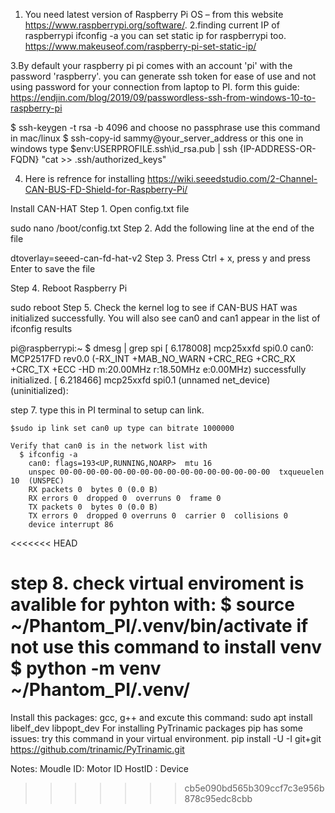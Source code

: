 1. You need latest version of Raspberry Pi OS –  from this website <https://www.raspberrypi.org/software/>.
2.finding current IP of raspberrypi
 ifconfig -a
 you can set static ip for raspberrypi too.
 https://www.makeuseof.com/raspberry-pi-set-static-ip/

3.By default your raspberry pi pi comes with an account 'pi' with the password 'raspberry'.
 you can generate ssh token for ease of use and not using password for your connection from laptop to PI.
  form this guide: <https://endjin.com/blog/2019/09/passwordless-ssh-from-windows-10-to-raspberry-pi>
  
 $ ssh-keygen -t rsa -b 4096
  and choose no  passphrase
  use this command in mac/linux
 $ ssh-copy-id sammy@your_server_address
 or this one in windows
  type $env:USERPROFILE\.ssh\id_rsa.pub | ssh {IP-ADDRESS-OR-FQDN} "cat >> .ssh/authorized_keys"

4. Here is refrence for installing  <https://wiki.seeedstudio.com/2-Channel-CAN-BUS-FD-Shield-for-Raspberry-Pi/>

 Install CAN-HAT
 Step 1. Open config.txt file

 sudo nano /boot/config.txt
 Step 2. Add the following line at the end of the file

 dtoverlay=seeed-can-fd-hat-v2
 Step 3. Press Ctrl + x, press y and press Enter to save the file

 Step 4. Reboot Raspberry Pi

 sudo reboot
 Step 5. Check the kernel log to see if CAN-BUS HAT was initialized successfully. You will also see can0 and can1 appear in the list of ifconfig results

 pi@raspberrypi:~ $ dmesg | grep spi
 [    6.178008] mcp25xxfd spi0.0 can0: MCP2517FD rev0.0 (-RX_INT +MAB_NO_WARN +CRC_REG +CRC_RX +CRC_TX +ECC -HD m:20.00MHz r:18.50MHz e:0.00MHz) successfully initialized.
 [    6.218466] mcp25xxfd spi0.1 (unnamed net_device) (uninitialized):

 step 7. 
    type this in PI terminal to setup can  link.

    $sudo ip link set can0 up type can bitrate 1000000
    
    Verify that can0 is in the network list with 
      $ ifconfig -a
        can0: flags=193<UP,RUNNING,NOARP>  mtu 16
        unspec 00-00-00-00-00-00-00-00-00-00-00-00-00-00-00-00  txqueuelen 10  (UNSPEC)
        RX packets 0  bytes 0 (0.0 B)
        RX errors 0  dropped 0  overruns 0  frame 0
        TX packets 0  bytes 0 (0.0 B)
        TX errors 0  dropped 0 overruns 0  carrier 0  collisions 0
        device interrupt 86
<<<<<<< HEAD

step 8.
 check virtual enviroment is avalible for pyhton  with:
    $  source ~/Phantom_PI/.venv/bin/activate
    if not use this command to install  venv $ python -m venv ~/Phantom_PI/.venv/
=======
        
        
 Install this packages: 
  gcc, g++
  and excute this command:
  sudo apt install libelf_dev libpopt_dev
 For installing  PyTrinamic packages pip has some issues:
 try this command in your virtual environment.
  pip install -U -I git+git  https://github.com/trinamic/PyTrinamic.git
  
  
  
Notes:
  Moudle ID: Motor ID 
  HostID : Device
>>>>>>> cb5e090bd565b309ccf7c3e956b878c95edc8cbb
